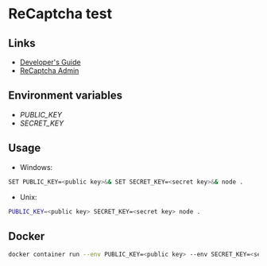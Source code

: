 # ReCaptcha test

## Links
- [Developer's Guide](https://developers.google.com/recaptcha/intro)
- [ReCaptcha Admin](http://www.google.com/recaptcha/admin)

## Environment variables
- *PUBLIC_KEY* 
- *SECRET_KEY* 

## Usage

- Windows:
```bash
SET PUBLIC_KEY=<public key>&& SET SECRET_KEY=<secret key>&& node .
```

- Unix:
```bash
PUBLIC_KEY=<public key> SECRET_KEY=<secret key> node .
```

## Docker

```bash
docker container run --env PUBLIC_KEY=<public key> --env SECRET_KEY=<secret key> -d -p 3000:3000 mclaud53/recaptcha-test
```
